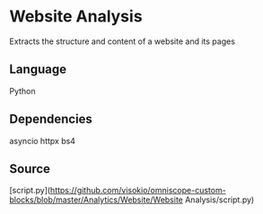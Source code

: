 # Website Analysis

Extracts the structure and content of a website and its pages

## Language
Python


## Dependencies
asyncio
httpx
bs4

## Source
[script.py](https://github.com/visokio/omniscope-custom-blocks/blob/master/Analytics/Website/Website Analysis/script.py)
